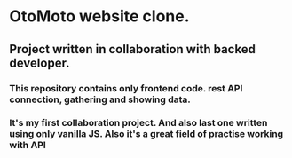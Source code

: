 # OtoMoto website clone.
## Project written in collaboration with backed developer.
### This repository contains only frontend code. rest API connection, gathering and showing data.

### It's my first collaboration project. And also last one written using only vanilla JS. Also it's a great field of practise working with API
